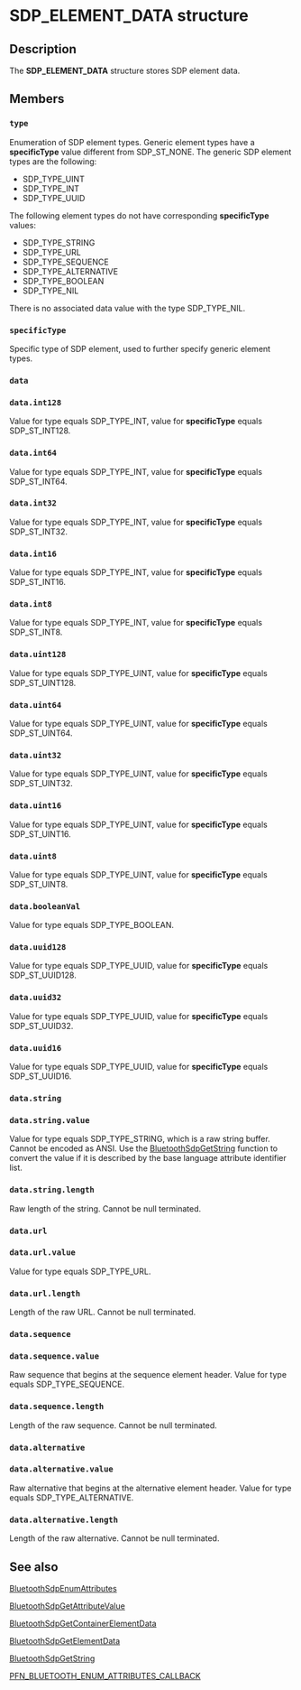 # SDP_ELEMENT_DATA structure

## Description

The **SDP_ELEMENT_DATA** structure stores SDP element data.

## Members

### `type`

Enumeration of SDP element types. Generic element types have a
**specificType** value different from SDP_ST_NONE. The generic SDP element types are the following:

* SDP_TYPE_UINT
* SDP_TYPE_INT
* SDP_TYPE_UUID

The following element types do not have corresponding **specificType** values:

* SDP_TYPE_STRING
* SDP_TYPE_URL
* SDP_TYPE_SEQUENCE
* SDP_TYPE_ALTERNATIVE
* SDP_TYPE_BOOLEAN
* SDP_TYPE_NIL

There is no associated data value with the type SDP_TYPE_NIL.

### `specificType`

Specific type of SDP element, used to further specify generic element types.

### `data`

### `data.int128`

Value for type equals SDP_TYPE_INT, value for **specificType** equals SDP_ST_INT128.

### `data.int64`

Value for type equals SDP_TYPE_INT, value for **specificType** equals SDP_ST_INT64.

### `data.int32`

Value for type equals SDP_TYPE_INT, value for **specificType** equals SDP_ST_INT32.

### `data.int16`

Value for type equals SDP_TYPE_INT, value for **specificType** equals SDP_ST_INT16.

### `data.int8`

Value for type equals SDP_TYPE_INT, value for **specificType** equals SDP_ST_INT8.

### `data.uint128`

Value for type equals SDP_TYPE_UINT, value for **specificType** equals SDP_ST_UINT128.

### `data.uint64`

Value for type equals SDP_TYPE_UINT, value for **specificType** equals SDP_ST_UINT64.

### `data.uint32`

Value for type equals SDP_TYPE_UINT, value for **specificType** equals SDP_ST_UINT32.

### `data.uint16`

Value for type equals SDP_TYPE_UINT, value for **specificType** equals SDP_ST_UINT16.

### `data.uint8`

Value for type equals SDP_TYPE_UINT, value for **specificType** equals SDP_ST_UINT8.

### `data.booleanVal`

Value for type equals SDP_TYPE_BOOLEAN.

### `data.uuid128`

Value for type equals SDP_TYPE_UUID, value for **specificType** equals SDP_ST_UUID128.

### `data.uuid32`

Value for type equals SDP_TYPE_UUID, value for **specificType** equals SDP_ST_UUID32.

### `data.uuid16`

Value for type equals SDP_TYPE_UUID, value for **specificType** equals SDP_ST_UUID16.

### `data.string`

### `data.string.value`

Value for type equals SDP_TYPE_STRING, which is a raw string buffer. Cannot be encoded as ANSI. Use the [BluetoothSdpGetString](https://learn.microsoft.com/windows/desktop/api/bluetoothapis/nf-bluetoothapis-bluetoothsdpgetstring) function to convert the value if it is described by the base language attribute identifier list.

### `data.string.length`

Raw length of the string. Cannot be null terminated.

### `data.url`

### `data.url.value`

Value for type equals SDP_TYPE_URL.

### `data.url.length`

Length of the raw URL. Cannot be null terminated.

### `data.sequence`

### `data.sequence.value`

Raw sequence that begins at the sequence element header. Value for type equals SDP_TYPE_SEQUENCE.

### `data.sequence.length`

Length of the raw sequence. Cannot be null terminated.

### `data.alternative`

### `data.alternative.value`

Raw alternative that begins at the alternative element header. Value for type equals SDP_TYPE_ALTERNATIVE.

### `data.alternative.length`

Length of the raw alternative. Cannot be null terminated.

## See also

[BluetoothSdpEnumAttributes](https://learn.microsoft.com/windows/desktop/api/bluetoothapis/nf-bluetoothapis-bluetoothsdpenumattributes)

[BluetoothSdpGetAttributeValue](https://learn.microsoft.com/windows/desktop/api/bluetoothapis/nf-bluetoothapis-bluetoothsdpgetattributevalue)

[BluetoothSdpGetContainerElementData](https://learn.microsoft.com/windows/desktop/api/bluetoothapis/nf-bluetoothapis-bluetoothsdpgetcontainerelementdata)

[BluetoothSdpGetElementData](https://learn.microsoft.com/windows/desktop/api/bluetoothapis/nf-bluetoothapis-bluetoothsdpgetelementdata)

[BluetoothSdpGetString](https://learn.microsoft.com/windows/desktop/api/bluetoothapis/nf-bluetoothapis-bluetoothsdpgetstring)

[PFN_BLUETOOTH_ENUM_ATTRIBUTES_CALLBACK](https://learn.microsoft.com/windows/desktop/api/bluetoothapis/nc-bluetoothapis-pfn_bluetooth_enum_attributes_callback)